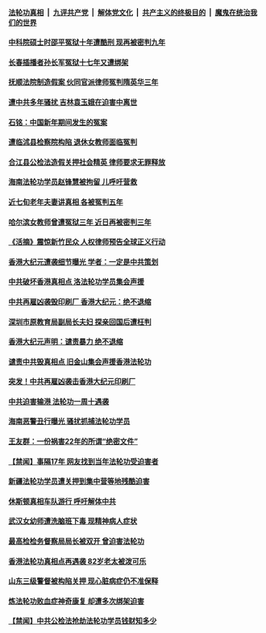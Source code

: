 

####  [法轮功真相](../../../../basic/blob/master/README.md?t=04170831) &nbsp;|&nbsp; [九评共产党](../../../../9ping.md/blob/master/README.md?t=04170831) &nbsp;|&nbsp; [解体党文化](../../../../jtdwh.md/blob/master/README.md?t=04170831)  &nbsp;|&nbsp; [共产主义的终极目的](../../../../gczydzjmd.md/blob/master/README.md?t=04170831) &nbsp;|&nbsp; [魔鬼在统治我们的世界](../../../../mgztzwmdsj.md/blob/master/README.md?t=04170831) 

#### [中科院硕士时邵平冤狱十年遭酷刑 现再被密判九年](../pages/prog424/a103097378.md?t=04170831) 

#### [长春插播者孙长军冤狱十七年又遭绑架](../pages/prog424/a103097400.md?t=04170831) 

#### [抚顺法院制造假案 伙同官派律师冤判隋英华三年](../pages/prog424/a103096579.md?t=04170831) 

#### [遭中共多年骚扰 吉林袁玉娥在迫害中离世](../pages/prog424/a103096598.md?t=04170831) 

#### [石铭：中国新年期间发生的冤案](../pages/prog424/a103096157.md?t=04170831) 

#### [遭临沭县检察院构陷 退休女教师面临冤判](../pages/prog424/a103095743.md?t=04170831) 

#### [合江县公检法造假关押社会精英 律师要求无罪释放](../pages/prog424/a103095759.md?t=04170831) 

#### [海南法轮功学员赵锋慧被拘留 儿呼吁营救](../pages/prog424/a103095866.md?t=04170831) 

#### [近七旬老年夫妻讲真相 各被冤判五年](../pages/prog424/a103094948.md?t=04170831) 

#### [哈尔滨女教师曾遭冤狱三年 近日再被密判三年](../pages/prog424/a103094962.md?t=04170831) 

#### [《活摘》震惊新竹民众 人权律师预告全球正义行动](../pages/prog424/a103095059.md?t=04170831) 

#### [香港大纪元遭袭细节曝光 学者：一定是中共策划](../pages/prog424/a103094874.md?t=04170831) 

#### [中共破坏香港真相点 洛法轮功学员集会声援](../pages/prog424/a103094784.md?t=04170831) 

#### [中共再雇凶袭毁印刷厂 香港大纪元：绝不退缩](../pages/prog424/a103094408.md?t=04170831) 

#### [深圳市原教育局副局长夫妇 探亲回国后遭枉判](../pages/prog424/a103094223.md?t=04170831) 

#### [香港大纪元声明：谴责暴力 绝不退缩](../pages/prog424/a103094327.md?t=04170831) 

#### [谴责中共毁真相点 旧金山集会声援香港法轮功](../pages/prog424/a103094240.md?t=04170831) 

#### [突发！中共再雇凶袭击香港大纪元印刷厂](../pages/prog424/a103094120.md?t=04170831) 

#### [中共迫害输港 法轮功一周十遇袭](../pages/prog424/a103094063.md?t=04170831) 

#### [海南恶警丑行曝光 骚扰抓捕法轮功学员](../pages/prog424/a103094022.md?t=04170831) 

#### [王友群：一份祸害22年的所谓“绝密文件”](../pages/prog424/a103093961.md?t=04170831) 

#### [【禁闻】事隔17年 网友找到当年法轮功受迫害者](../pages/prog424/a103093874.md?t=04170831) 

#### [新疆法轮功学员遭关押到集中营等地残酷迫害](../pages/prog424/a103093199.md?t=04170831) 

#### [休斯顿真相车队游行 呼吁解体中共](../pages/prog424/a103093474.md?t=04170831) 

#### [武汉女幼师遭洗脑班下毒 现精神病人症状](../pages/prog424/a103093189.md?t=04170831) 

#### [最高检检务督察局局长被双开 曾迫害法轮功](../pages/prog424/a103093187.md?t=04170831) 

#### [香港法轮功真相点再遇袭 82岁老太被泼可乐](../pages/prog424/a103093039.md?t=04170831) 

#### [山东三级警督被构陷关押 现心脏病症仍不准保释](../pages/prog424/a103092287.md?t=04170831) 

#### [炼法轮功败血症神奇康复 却遭多次绑架迫害](../pages/prog424/a103092247.md?t=04170831) 

#### [【禁闻】中共公检法抢劫法轮功学员钱财知多少](../pages/prog424/a103092517.md?t=04170831) 

